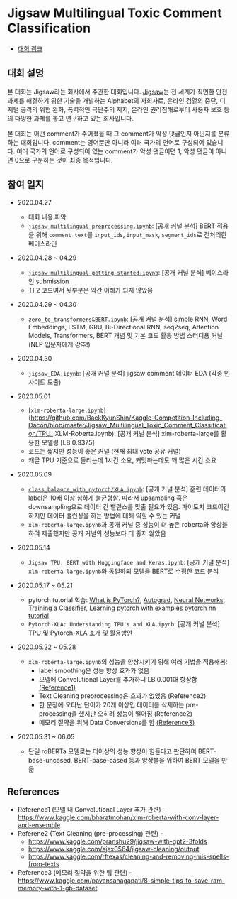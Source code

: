 # Jigsaw Multilingual Toxic Comment Classification

- [대회 링크](https://www.kaggle.com/c/jigsaw-multilingual-toxic-comment-classification/overview)



## 대회 설명

본 대회는 Jigsaw라는 회사에서 주관한 대회입니다. [Jigsaw](https://jigsaw.google.com/)는 전 세계가 직면한 안전 과제를 해결하기 위한 기술을 개발하는 Alphabet의 자회사로, 온라인 검열의 중단, 디지털 공격의 위협 완화, 폭력적인 극단주의 저지, 온라인 권리침해로부터 사용자 보호 등의 다양한 과제를 놓고 연구하고 있는 회사입니다.

본 대회는 어떤 comment가 주어졌을 때 그 comment가 악성 댓글인지 아닌지를 분류하는 대회입니다. comment는 영어뿐만 아니라 여러 국가의 언어로 구성되어 있습니다. 여러 국가의 언어로 구성되어 있는 comment가 악성 댓글이면 1, 악성 댓글이 아니면 0으로 구분하는 것이 최종 목적입니다.

## 참여 일지

- 2020.04.27

  - 대회 내용 파악
  - [`jigsaw_multilingual_preprocessing.ipynb`](https://github.com/BaekKyunShin/Kaggle-Competition-Including-Dacon/blob/master/Jigsaw_Multilingual_Toxic_Comment_Classification/jigsaw_multilingual_preprocessing.ipynb): [공개 커널 분석] BERT 적용을 위해 `comment text`를 `input_ids`, `input_mask`, `segment_ids`로 전처리한 베이스라인
- 2020.04.28 ~ 04.29
  - [`jigsaw_multilingual_getting_started.ipynb`](https://github.com/BaekKyunShin/Kaggle-Competition-Including-Dacon/blob/master/Jigsaw_Multilingual_Toxic_Comment_Classification/Jigsaw_multilingual_getting_started.ipynb): [공개 커널 분석] 베이스라인 submission
  - TF2 코드여서 뒷부분은 약간 이해가 되지 않았음
- 2020.04.29 ~ 04.30
  - [`zero_to_transformers&BERT.ipynb`](https://github.com/BaekKyunShin/Kaggle-Competition-Including-Dacon/blob/master/Jigsaw_Multilingual_Toxic_Comment_Classification/zero_to_transformers%26BERT.ipynb): [공개 커널 분석] simple RNN, Word Embeddings, LSTM, GRU, Bi-Directional RNN, seq2seq, Attention Models, Transformers, BERT 개념 및 기본 코드 활용 방법 스터디용 커널 (NLP 입문자에게 강추!)
- 2020.04.30
  - `jigsaw_EDA.ipynb`: [공개 커널 분석] jigsaw comment 데이터 EDA (각종 인사이트 도출)
- 2020.05.01
  - [`xlm-roberta-large.ipynb`](https://github.com/BaekKyunShin/Kaggle-Competition-Including-Dacon/blob/master/Jigsaw_Multilingual_Toxic_Comment_Classification/TPU_ XLM-Roberta.ipynb): [공개 커널 분석] xlm-roberta-large를 활용한 모델링 [LB 0.9375]
  - 코드는 짧지만 성능이 좋은 커널 (현재 최대 vote 공유 커널)
  - 캐글 TPU 기준으로 돌리는데 1시간 소요, 커밋하는데도 꽤 많은 시간 소요
- 2020.05.09
  - [`class_balance_with_pytorch/XLA.ipynb`](https://github.com/BaekKyunShin/Kaggle-Competition-Including-Dacon/blob/master/Jigsaw_Multilingual_Toxic_Comment_Classification/class_balance_with_pytorch_XLA.ipynb): [공개 커널 분석] 훈련 데이터의 label은 10배 이상 심하게 불균형함. 따라서 upsampling 혹은 downsampling으로 데이터 간 밸런스를 맞출 필요가 있음. 파이토치 코드이긴 하지만 데이터 밸런싱을 하는 방법에 대해 익힐 수 있는 커널
  - `xlm-roberta-large.ipynb`과 공개 커널 중 성능이 더 높은 roberta와 앙상블하여 제출했지만 공개 커널의 성능보다 더 좋지 않았음
- 2020.05.14
  - `Jigsaw TPU: BERT with Huggingface and Keras.ipynb`: [공개 커널 분석] `xlm-roberta-large.ipynb`와 동일하되 모델을 BERT로 수정한 코드 분석
- 2020.05.17 ~ 05.21
  - pytorch tutorial 학습: [What is PyTorch?](https://pytorch.org/tutorials/beginner/blitz/tensor_tutorial.html#sphx-glr-beginner-blitz-tensor-tutorial-py), [Autograd](https://pytorch.org/tutorials/beginner/blitz/autograd_tutorial.html#sphx-glr-beginner-blitz-autograd-tutorial-py), [Neural Networks](https://pytorch.org/tutorials/beginner/blitz/neural_networks_tutorial.html), [Training a Classifier](https://pytorch.org/tutorials/beginner/blitz/cifar10_tutorial.html), [Learning pytorch with examples](https://pytorch.org/tutorials/beginner/pytorch_with_examples.html) [pytorch nn tutorial](https://pytorch.org/tutorials/beginner/nn_tutorial.html)
  - `Pytorch-XLA: Understanding TPU's and XLA.ipynb`: [공개 커널 분석] TPU 및 Pytorch-XLA 소개 및 활용방안
- 2020.05.22 ~ 05.28
  - `xlm-roberta-large.ipynb`의 성능을 향상시키기 위해 여러 기법을 적용해봄: 
    - label smoothing은 성능 향상 효과가 없음
    - 모델에 Convolutional Layer를 추가하니 LB 0.001대 향상함 [(Reference1)](https://www.kaggle.com/bharatmohan/xlm-roberta-with-conv-layer-and-ensemble)
    - Text Cleaning preprocessing은 효과가 없었음 (Reference2)
    - 한 문장에 오타난 단어가 20개 이상인 데이터를 삭제하는 pre-processing을 했지만 오히려 성능이 떨어짐 (Reference2)
    - 메모리 절약을 위해 Data Conversions를 함 [(Reference3)](https://www.kaggle.com/pavansanagapati/8-simple-tips-to-save-ram-memory-with-1-gb-dataset)
- 2020.05.31 ~ 06.05
  - 단일 roBERTa 모델로는 더이상의 성능 향상이 힘들다고 판단하여 BERT-base-uncased, BERT-base-cased 등과 앙상블을 위하여 BERT 모델을 만듦





## References

- Reference1 (모델 내 Convolutional Layer 추가 관련) -  https://www.kaggle.com/bharatmohan/xlm-roberta-with-conv-layer-and-ensemble
- Referene2 (Text Cleaning (pre-processing) 관련) - 
  - https://www.kaggle.com/pranshu29/jigsaw-with-gpt2-3folds
  - https://www.kaggle.com/ajax0564/jigsaw-cleaning/output
  - https://www.kaggle.com/rftexas/cleaning-and-removing-mis-spells-from-texts
- Reference3 (메모리 절약을 위한 팁 관련) - https://www.kaggle.com/pavansanagapati/8-simple-tips-to-save-ram-memory-with-1-gb-dataset



